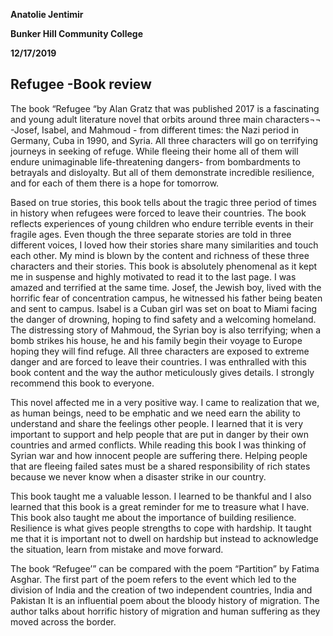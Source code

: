 ﻿
**Anatolie Jentimir**


**Bunker Hill Community College**

**12/17/2019**


## Refugee -Book review 

The book “Refugee “by Alan Gratz that was published 2017 is a fascinating and young adult literature novel that orbits around three main characters¬¬ -Josef, Isabel, and Mahmoud - from different times: the Nazi period in Germany, Cuba in 1990, and Syria. All three characters will go on terrifying journeys in seeking of refuge. While fleeing their home all of them will endure unimaginable life-threatening dangers- from bombardments to betrayals and disloyalty. But all of them demonstrate incredible resilience, and for each of them there is a hope for tomorrow. 
     
Based on true stories, this book tells about the tragic three period of times in history when refugees were forced to leave their countries. The book reflects experiences of young children who endure terrible events in their fragile ages.  Even though the three separate stories are told in three different voices, I loved how their stories share many similarities and touch each other. My mind is blown by the content and richness of these three characters and their stories.  This book is absolutely phenomenal as it kept me in suspense and highly motivated to read it to the last page. I was amazed and terrified at the same time.  Josef, the Jewish boy, lived with the horrific fear of concentration campus, he witnessed his father being beaten and sent to campus. Isabel is a Cuban girl was set on boat to Miami facing the danger of drowning, hoping to find safety and a welcoming homeland. The distressing story of Mahmoud, the Syrian boy is also terrifying; when a bomb strikes his house, he and his family begin their voyage to Europe hoping they will find refuge. All three characters are exposed to extreme danger and are forced to leave their countries. I was enthralled with this book content and the way the author meticulously gives details. I strongly recommend this book to everyone. 
    
This novel affected me in a very positive way. I came to realization that we, as human beings, need to be emphatic and we need earn the ability to understand and share the feelings other people. I learned that it is very important to support and help people that are put in danger by their own countries and armed conflicts.  While reading this book I was thinking of Syrian war and how innocent people are suffering there. Helping people that are fleeing failed sates must be a shared responsibility of rich states because we never know when a disaster strike in our country. 
          
This book taught me a valuable lesson. I learned to be thankful and I also learned that this book is a great reminder for me to treasure what I have. This book also taught me about the importance of building resilience. Resilience is what gives people strengths to cope with hardship. It taught me that it is important not to dwell on hardship but instead to acknowledge the situation, learn from mistake and move forward. 
        
The book “Refugee’” can be compared with the poem “Partition” by Fatima Asghar. The first part of the poem refers to the event which led to the division of India and the creation of two independent countries, India and Pakistan It is an influential poem about the bloody history of migration. The author talks about horrific history of migration and human suffering as they moved across the border.
   


 


